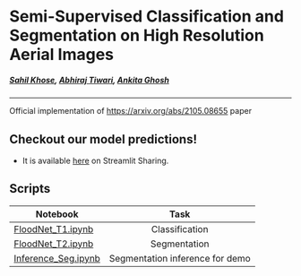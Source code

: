 # Semi-Supervised Classification and Segmentation on High Resolution Aerial Images
##### [Sahil Khose](https://github.com/sahilkhose), [Abhiraj Tiwari](www.github.com/abhirajtiwari), [Ankita Ghosh](https://github.com/ankitaghosh9)
---
Official implementation of https://arxiv.org/abs/2105.08655 paper

## Checkout our model predictions!
- It is available [here](https://share.streamlit.io/sahilkhose/floodnet/main/stream_app.py) on Streamlit Sharing.

## Scripts
| Notebook                  | Task                           |
| --------------------------|:------------------------------:|
| [FloodNet_T1.ipynb](https://github.com/sahilkhose/FloodNet/blob/main/FloodNet_T1.ipynb)     | Classification                 |
| [FloodNet_T2.ipynb](https://github.com/sahilkhose/FloodNet/blob/main/FloodNet_T2.ipynb)     | Segmentation                   |
| [Inference_Seg.ipynb](https://github.com/sahilkhose/FloodNet/blob/main/Inference_Seg.ipynb)   | Segmentation inference for demo|

